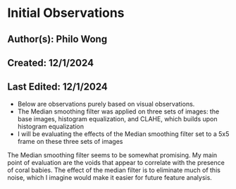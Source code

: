 # Initial Observations

## Author(s): Philo Wong

## Created: 12/1/2024

## Last Edited: 12/1/2024

- Below are observations purely based on visual observations.
- The Median smoothing filter was applied on three sets of images: the base images, histogram equalization, and CLAHE, which builds upon histogram equalization
- I will be evaluating the effects of the Median smoothing filter set to a 5x5 frame on these three sets of images

The Median smoothing filter seems to be somewhat promising. My main point of evaluation are the voids that appear to correlate with the presence of coral babies. The effect of the median filter is to eliminate much of this noise, which I imagine would make it easier for future feature analysis.
